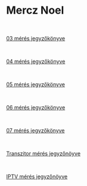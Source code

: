 # Mercz Noel

<br />

[03 mérés jegyzőkönyve](https://noel-mercz.github.io/Meresijegyzokonyvek/03_meres)

<br />

[04 mérés jegyzőkönyve](https://noel-mercz.github.io/Meresijegyzokonyvek/04_meres)

<br />

[05 mérés jegyzőkönyve](https://noel-mercz.github.io/Meresijegyzokonyvek/05_meres)

<br />

[06 mérés jegyzőkönyve](https://noel-mercz.github.io/Meresijegyzokonyvek/06_meres)

<br />

[07 mérés jegyzőkönyve](https://noel-mercz.github.io/Meresijegyzokonyvek/07_Meres)

<br />

[Transzitor mérés jegyzőnöyve](https://noel-mercz.github.io/Meresijegyzokonyvek/tranzisztor_meres)

<br />

[IPTV mérés jegyzőnöyve](https://noel-mercz.github.io/Meresijegyzokonyvek/IPTV)

